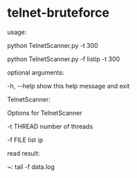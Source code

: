# telnet-bruteforce
usage: 

python TelnetScanner.py -t 300

python TelnetScanner.py -f listip -t 300

optional arguments:

  -h, --help  show this help message and exit

TelnetScanner:

  Options for TelnetScanner


  -t THREAD   number of threads
  
  -f FILE     list ip
  
  
 read result:
 
 ~: tail -f data.log
